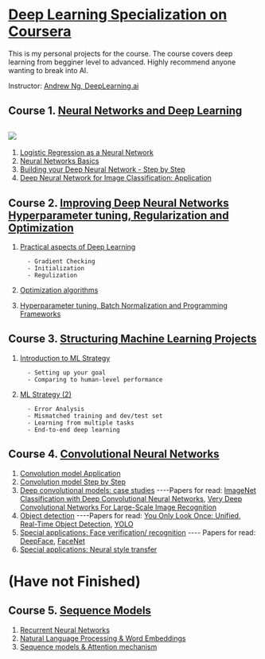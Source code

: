 # [Deep Learning Specialization on Coursera](https://www.coursera.org/specializations/deep-learning)

This is my personal projects for the course. The course covers deep learning from begginer level to advanced. Highly recommend anyone wanting to break into AI. 

Instructor: [Andrew Ng, DeepLearning.ai](https://www.linkedin.com/in/andrewyng)









 ## Course 1. [Neural Networks and Deep Learning](https://www.coursera.org/learn/neural-networks-deep-learning?specialization=deep-learning)
 ## ![](https://systweak1.vo.llnwd.net/content/wp/systweakblogsnew/uploads_new/2018/03/hidden-layers-in-network.gif)
1. [Logistic Regression as a Neural Network](https://github.com/Lukastuong123/DeepLearing-Projects-/blob/master/Coursera-DeepLearning%20Specialization/Course%201.%20Neural%20Networks%20and%20Deep%20Learning/Logistic_Regression_with_a_Neural_Network_mindset_v6a.ipynb)
2. [Neural Networks Basics](https://github.com/Lukastuong123/DeepLearing-Projects-/blob/master/Coursera-DeepLearning%20Specialization/Course%201.%20Neural%20Networks%20and%20Deep%20Learning/Planar_data_classification_with_onehidden_layer_v6c.ipynb)
3. [Building your Deep Neural Network - Step by Step](https://github.com/Lukastuong123/DeepLearing-Projects-/blob/master/Coursera-DeepLearning%20Specialization/Course%201.%20Neural%20Networks%20and%20Deep%20Learning/Building_your_Deep_Neural_Network_Step_by_Step_v8a.ipynb)
4. [Deep Neural Network for Image Classification: Application](https://github.com/Lukastuong123/DeepLearing-Projects-/blob/master/Coursera-DeepLearning%20Specialization/Course%201.%20Neural%20Networks%20and%20Deep%20Learning/Deep%2BNeural%2BNetwork%2B-%2BApplication%2Bv8.ipynb)

## Course 2. [Improving Deep Neural Networks Hyperparameter tuning, Regularization and Optimization](https://www.coursera.org/learn/deep-neural-network?specialization=deep-learning)
1. [Practical aspects of Deep Learning](https://github.com/Lukastuong123/DeepLearing-Projects-/tree/master/Coursera-DeepLearning%20Specialization/Course%202.%20Improving%20Deep%20Neural%20Networks%20Hyperparameter%20tuning%2C%20Regularization%20and%20Optimization)

         - Gradient Checking
         - Initialization      
         - Regulization     
2. [Optimization algorithms](https://github.com/Lukastuong123/DeepLearing-Projects-/blob/master/Coursera-DeepLearning%20Specialization/Course%202.%20Improving%20Deep%20Neural%20Networks%20Hyperparameter%20tuning%2C%20Regularization%20and%20Optimization/Optimization_methods_v1b.ipynb)
3. [Hyperparameter tuning, Batch Normalization and Programming Frameworks](https://github.com/Lukastuong123/DeepLearing-Projects-/blob/master/Coursera-DeepLearning%20Specialization/Course%202.%20Improving%20Deep%20Neural%20Networks%20Hyperparameter%20tuning%2C%20Regularization%20and%20Optimization/TensorFlow_Tutorial_v3b.ipynb)


## Course 3. [Structuring Machine Learning Projects](https://www.coursera.org/learn/machine-learning-projects?specialization=deep-learning)
1. [Introduction to ML Strategy](https://github.com/Lukastuong123/DeepLearing-Projects-/blob/master/Coursera-DeepLearning%20Specialization/Course%203.%20Structuring%20Machine%20Learning%20Projects/Week%201%20Quiz%20-%20Bird%20recognition%20in%20the%20city%20of%20Peacetopia%20(case%20study).md)

         - Setting up your goal
         - Comparing to human-level performance
2. [ML Strategy (2)](https://github.com/Lukastuong123/DeepLearing-Projects-/blob/master/Coursera-DeepLearning%20Specialization/Course%203.%20Structuring%20Machine%20Learning%20Projects/Week%202%20Quiz%20-%20Autonomous%20driving%20(case%20study).md)

         - Error Analysis
         - Mismatched training and dev/test set
         - Learning from multiple tasks
         - End-to-end deep learning
  

 ## Course 4. [Convolutional Neural Networks](https://www.coursera.org/learn/convolutional-neural-networks?specialization=deep-learning)
 1. [Convolution model Application ](https://github.com/Lukastuong123/DeepLearing-Projects-/blob/master/Coursera-DeepLearning%20Specialization/Course%204.%20Convolutional%20Neural%20Networks/Convolution_model_Application_v1a.ipynb)
 2. [Convolution model Step by Step](https://github.com/Lukastuong123/DeepLearing-Projects-/blob/master/Coursera-DeepLearning%20Specialization/Course%204.%20Convolutional%20Neural%20Networks/Convolution_model_Step_by_Step_v2a.ipynb)
 3. [Deep convolutional models: case studies](https://github.com/Lukastuong123/DeepLearing-Projects-/blob/master/Coursera-DeepLearning%20Specialization/Course%204.%20Convolutional%20Neural%20Networks/Residual_Networks_v2a.ipynb) ----Papers for read:  [ImageNet Classification with Deep Convolutional Neural Networks](https://papers.nips.cc/paper/4824-imagenet-classification-with-deep-convolutional-neural-networks.pdf), [Very Deep Convolutional Networks For Large-Scale Image Recognition](https://arxiv.org/pdf/1409.1556.pdf)
 4. [Object detection](https://github.com/Lukastuong123/DeepLearing-Projects-/blob/master/Coursera-DeepLearning%20Specialization/Course%204.%20Convolutional%20Neural%20Networks/Autonomous_driving_application_Car_detection_v3a.ipynb) ----Papers for read: [You Only Look Once:
Unified, Real-Time Object Detection](https://arxiv.org/pdf/1506.02640.pdf), [YOLO](https://arxiv.org/pdf/1612.08242.pdf)
 5. [Special applications: Face verification/ recognition](https://github.com/Lukastuong123/DeepLearing-Projects-/blob/master/Coursera-DeepLearning%20Specialization/Course%204.%20Convolutional%20Neural%20Networks/Face_Verification%2B%2B%2BRecognition_v3a.ipynb) ---- Papers for read: [DeepFace](https://www.cs.toronto.edu/~ranzato/publications/taigman_cvpr14.pdf), [FaceNet](https://www.cv-foundation.org/openaccess/content_cvpr_2015/papers/Schroff_FaceNet_A_Unified_2015_CVPR_paper.pdf)
  6. [Special applications: Neural style transfer](https://github.com/Lukastuong123/DeepLearing-Projects-/blob/master/Coursera-DeepLearning%20Specialization/Course%204.%20Convolutional%20Neural%20Networks/Art_Generation_with_Neural_Style_Transfer_v3a.ipynb)

 
  # (Have not Finished) 
 ## Course 5. [Sequence Models](https://www.coursera.org/learn/nlp-sequence-models)
 1. [Recurrent Neural Networks](https://github.com/enggen/Deep-Learning-Coursera/tree/master/Sequence%20Models/Week1)
 2. [Natural Language Processing & Word Embeddings](https://github.com/enggen/Deep-Learning-Coursera/tree/master/Sequence%20Models/Week2)
 3. [Sequence models & Attention mechanism](https://github.com/enggen/Deep-Learning-Coursera/tree/master/Sequence%20Models/Week3)
 

